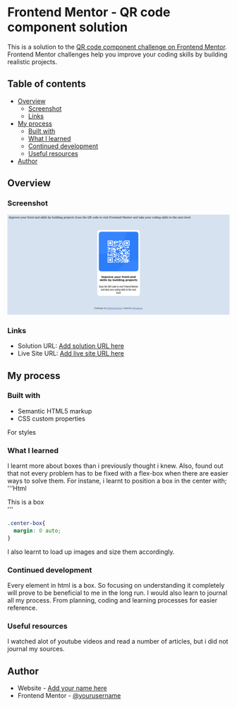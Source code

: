 # Frontend Mentor - QR code component solution

This is a solution to the [QR code component challenge on Frontend Mentor](https://www.frontendmentor.io/challenges/qr-code-component-iux_sIO_H). Frontend Mentor challenges help you improve your coding skills by building realistic projects. 

## Table of contents

- [Overview](#overview)
  - [Screenshot](#screenshot)
  - [Links](#links)
- [My process](#my-process)
  - [Built with](#built-with)
  - [What I learned](#what-i-learned)
  - [Continued development](#continued-development)
  - [Useful resources](#useful-resources)
- [Author](#author)

## Overview

### Screenshot

![](./screenshot.jpg)

### Links

- Solution URL: [Add solution URL here](https://your-solution-url.com)
- Live Site URL: [Add live site URL here](https://your-live-site-url.com)

## My process

### Built with

- Semantic HTML5 markup
- CSS custom properties

For styles


### What I learned

I learnt more about boxes than i previously thought i knew.
Also, found out that not every problem has to be fixed with a flex-box when there are easier ways to solve them.
For instane, i learnt to position a box in the center with;
'''Html
<div class="center-box">This is a box</div>
'''

```css
.center-box{
  margin: 0 auto;
}
```
 I also learnt to load up images and size them accordingly.

### Continued development

Every element in html is a box. So focusing on understanding it completely will prove to be beneficial to me in the long run.
 I would also learn to journal all my process. From planning, coding and learning processes for easier reference.
### Useful resources

I watched alot of youtube videos and read a number of articles, but i did not journal my sources.

## Author

- Website - [Add your name here](https://www.your-site.com)
- Frontend Mentor - [@yourusername](https://www.frontendmentor.io/profile/yourusername)
